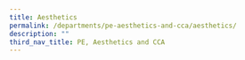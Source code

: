 ```yaml
---
title: Aesthetics
permalink: /departments/pe-aesthetics-and-cca/aesthetics/
description: ""
third_nav_title: PE, Aesthetics and CCA
---
```

